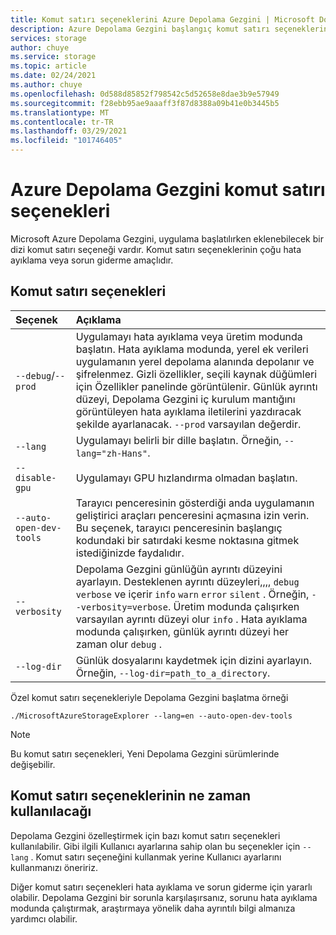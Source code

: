 ```yaml
---
title: Komut satırı seçeneklerini Azure Depolama Gezgini | Microsoft Docs
description: Azure Depolama Gezgini başlangıç komut satırı seçeneklerinin belgeleri
services: storage
author: chuye
ms.service: storage
ms.topic: article
ms.date: 02/24/2021
ms.author: chuye
ms.openlocfilehash: 0d588d85852f798542c5d52658e8dae3b9e57949
ms.sourcegitcommit: f28ebb95ae9aaaff3f87d8388a09b41e0b3445b5
ms.translationtype: MT
ms.contentlocale: tr-TR
ms.lasthandoff: 03/29/2021
ms.locfileid: "101746405"
---
```

# <a name="azure-storage-explorer-command-line-options"></a>Azure Depolama Gezgini komut satırı seçenekleri

Microsoft Azure Depolama Gezgini, uygulama başlatılırken eklenebilecek bir dizi komut satırı seçeneği vardır. Komut satırı seçeneklerinin çoğu hata ayıklama veya sorun giderme amaçlıdır.

## <a name="command-line-options"></a>Komut satırı seçenekleri
Seçenek  | Açıklama
:------- | :-----------
`--debug`/`--prod`  | Uygulamayı hata ayıklama veya üretim modunda başlatın. Hata ayıklama modunda, yerel ek verileri uygulamanın yerel depolama alanında depolanır ve şifrelenmez. Gizli özellikler, seçili kaynak düğümleri için Özellikler panelinde görüntülenir. Günlük ayrıntı düzeyi, Depolama Gezgini iç kurulum mantığını görüntüleyen hata ayıklama iletilerini yazdıracak şekilde ayarlanacak. `--prod` varsayılan değerdir.
`--lang`  | Uygulamayı belirli bir dille başlatın. Örneğin, `--lang="zh-Hans"`.
`--disable-gpu` | Uygulamayı GPU hızlandırma olmadan başlatın.
`--auto-open-dev-tools` | Tarayıcı penceresinin gösterdiği anda uygulamanın geliştirici araçları penceresini açmasına izin verin. Bu seçenek, tarayıcı penceresinin başlangıç kodundaki bir satırdaki kesme noktasına gitmek istediğinizde faydalıdır.
`--verbosity` | Depolama Gezgini günlüğün ayrıntı düzeyini ayarlayın. Desteklenen ayrıntı düzeyleri,,,, `debug` `verbose` ve içerir `info` `warn` `error` `silent` . Örneğin, `--verbosity=verbose`. Üretim modunda çalışırken varsayılan ayrıntı düzeyi olur `info` . Hata ayıklama modunda çalışırken, günlük ayrıntı düzeyi her zaman olur `debug` .
`--log-dir` | Günlük dosyalarını kaydetmek için dizini ayarlayın. Örneğin, `--log-dir=path_to_a_directory`.

Özel komut satırı seçenekleriyle Depolama Gezgini başlatma örneği

```shell
./MicrosoftAzureStorageExplorer --lang=en --auto-open-dev-tools
```

> [!NOTE]
> Bu komut satırı seçenekleri, Yeni Depolama Gezgini sürümlerinde değişebilir.

## <a name="when-to-use-command-line-options"></a>Komut satırı seçeneklerinin ne zaman kullanılacağı

Depolama Gezgini özelleştirmek için bazı komut satırı seçenekleri kullanılabilir. Gibi ilgili Kullanıcı ayarlarına sahip olan bu seçenekler için `--lang` . Komut satırı seçeneğini kullanmak yerine Kullanıcı ayarlarını kullanmanızı öneririz. 

Diğer komut satırı seçenekleri hata ayıklama ve sorun giderme için yararlı olabilir. Depolama Gezgini bir sorunla karşılaşırsanız, sorunu hata ayıklama modunda çalıştırmak, araştırmaya yönelik daha ayrıntılı bilgi almanıza yardımcı olabilir.